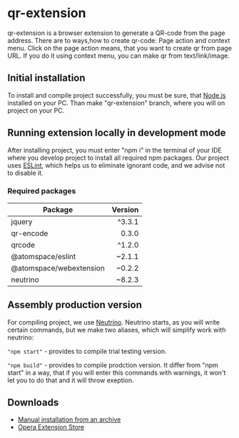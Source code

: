 # qr-extension

qr-extension is a browser extension to generate a QR-code from the page address. There are to ways,how to create qr-code: Page action and context menu. Click on the page action means, that you want to create qr from page URL. If you do it using context menu, you can make qr from text/link/image.

## Initial installation

To install and compile project successfully, you must be sure, that [Node.js](https://nodejs.org/en/) installed on your PC. Than make "qr-extension" branch, where you will on project on your PC.

## Running extension locally in development mode

After installing project, you must enter "npm i" in the terminal of your IDE where you develop project to install all required npm packages. Our project uses [ESLint](https://eslint.org/), which helps us to eliminate ignorant code, and we advise not to disable it.

### Required packages

| Package                 | Version       |
| ------------------------|--------------:|
| jquery                  | ^3.3.1        |
| qr-encode               | 0.3.0         |
| qrcode                  | ^1.2.0        |
| @atomspace/eslint       | ~2.1.1        |
| @atomspace/webextension | ~0.2.2        |
| neutrino                | ~8.2.3        |

## Assembly production version

For compiling project, we use [Neutrino](https://www.npmjs.com/package/neutrino). Neutrino starts, as you will write certain commands, but we make two aliases, which will simplify work with neutrino:

```"npm start"``` - provides to compile trial testing version.


```"npm build"``` - provides to compile prodction version. It differ from "npm start" in a way, that if you will enter this commands with warnings, it won't let you to do that and it will throw exeption.

## Downloads

* [Manual installation from an archive](https://github.com/atomspaceodua/qr-extension/releases/download/v1.0.0/qr-extension-1.0.0.zip)
* [Opera Extension Store](https://addons.opera.com/extensions/details/qr-extension/) 
